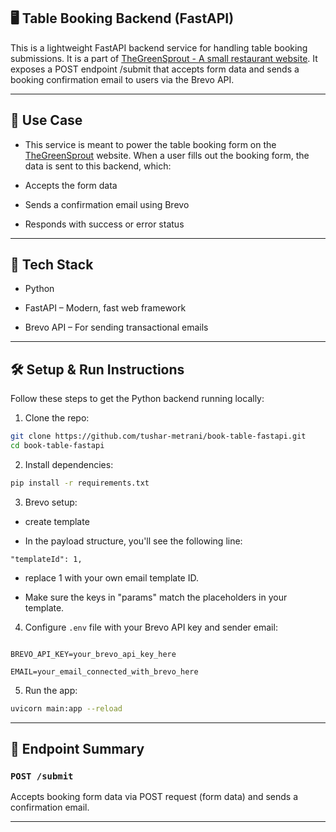 ## 🖥️ Table Booking Backend (FastAPI)

This is a lightweight FastAPI backend service for handling table booking submissions. It is a part of [TheGreenSprout - A small restaurant website](https://github.com/Tushar-Metrani/greensprout). It exposes a  POST endpoint /submit that accepts form data and sends a booking confirmation email to users via the Brevo API.

---

## 📌 Use Case

- This service is meant to power the table booking form on the [TheGreenSprout](https://github.com/Tushar-Metrani/greensprout) website. When a user fills out the booking form, the data is sent to this backend, which:

- Accepts the form data

- Sends a confirmation email using Brevo

- Responds with success or error status

---

## 🐍 Tech Stack

- Python

- FastAPI – Modern, fast web framework

- Brevo API – For sending transactional emails

---

## 🛠️ Setup & Run Instructions

Follow these steps to get the Python backend running locally:

1. Clone the repo:

```bash
git clone https://github.com/tushar-metrani/book-table-fastapi.git
cd book-table-fastapi
```

2. Install dependencies:

```bash
pip install -r requirements.txt
```

3. Brevo setup:

- create template

- In the payload structure, you'll see the following line:

`"templateId": 1,`

* replace 1 with your own email template ID.

* Make sure the keys in "params" match the placeholders in your template.

4. Configure `.env` file with your Brevo API key and sender email:

```env

BREVO_API_KEY=your_brevo_api_key_here

EMAIL=your_email_connected_with_brevo_here

```

5. Run the app:

```bash
uvicorn main:app --reload
```

---

## 🚀 Endpoint Summary

### `POST /submit`

Accepts booking form data via POST request (form data) and sends a confirmation email.

---
